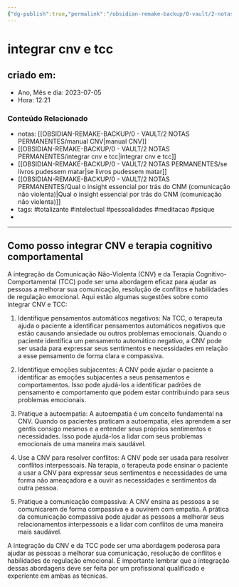 ```yaml
---
{"dg-publish":true,"permalink":"/obsidian-remake-backup/0-vault/2-notas-permanentes/integrar-cnv-e-tcc/","tags":["permanente","totalizante","intelectual","pessoalidades","meditacao","psique"],"dgHomeLink":true,"dgShowLocalGraph":true,"dgShowFileTree":true,"dgEnableSearch":true,"noteIcon":""}
---
```


# integrar cnv e tcc

## criado em: 
-  Ano, Mês e dia: 2023-07-05
- Hora: 12:21
### Conteúdo Relacionado

- notas: [[OBSIDIAN-REMAKE-BACKUP/0 - VAULT/2 NOTAS PERMANENTES/manual CNV\|manual CNV]]
- [[OBSIDIAN-REMAKE-BACKUP/0 - VAULT/2 NOTAS PERMANENTES/integrar cnv e tcc\|integrar cnv e tcc]]
- [[OBSIDIAN-REMAKE-BACKUP/0 - VAULT/2 NOTAS PERMANENTES/se livros pudessem matar\|se livros pudessem matar]]
- [[OBSIDIAN-REMAKE-BACKUP/0 - VAULT/2 NOTAS PERMANENTES/Qual o insight essencial por trás do CNM (comunicação não violenta)\|Qual o insight essencial por trás do CNM (comunicação não violenta)]]
- tags: #totalizante #intelectual #pessoalidades #meditacao #psique 
- 
---

## Como posso integrar CNV e terapia cognitivo comportamental

A integração da Comunicação Não-Violenta (CNV) e da Terapia Cognitivo-Comportamental (TCC) pode ser uma abordagem eficaz para ajudar as pessoas a melhorar sua comunicação, resolução de conflitos e habilidades de regulação emocional. Aqui estão algumas sugestões sobre como integrar CNV e TCC:

1. Identifique pensamentos automáticos negativos: Na TCC, o terapeuta ajuda o paciente a identificar pensamentos automáticos negativos que estão causando ansiedade ou outros problemas emocionais. Quando o paciente identifica um pensamento automático negativo, a CNV pode ser usada para expressar seus sentimentos e necessidades em relação a esse pensamento de forma clara e compassiva.
    
2. Identifique emoções subjacentes: A CNV pode ajudar o paciente a identificar as emoções subjacentes a seus pensamentos e comportamentos. Isso pode ajudá-los a identificar padrões de pensamento e comportamento que podem estar contribuindo para seus problemas emocionais.
    
3. Pratique a autoempatia: A autoempatia é um conceito fundamental na CNV. Quando os pacientes praticam a autoempatia, eles aprendem a ser gentis consigo mesmos e a entender seus próprios sentimentos e necessidades. Isso pode ajudá-los a lidar com seus problemas emocionais de uma maneira mais saudável.
    
4. Use a CNV para resolver conflitos: A CNV pode ser usada para resolver conflitos interpessoais. Na terapia, o terapeuta pode ensinar o paciente a usar a CNV para expressar seus sentimentos e necessidades de uma forma não ameaçadora e a ouvir as necessidades e sentimentos da outra pessoa.
    
5. Pratique a comunicação compassiva: A CNV ensina as pessoas a se comunicarem de forma compassiva e a ouvirem com empatia. A prática da comunicação compassiva pode ajudar as pessoas a melhorar seus relacionamentos interpessoais e a lidar com conflitos de uma maneira mais saudável.

A integração da CNV e da TCC pode ser uma abordagem poderosa para ajudar as pessoas a melhorar sua comunicação, resolução de conflitos e habilidades de regulação emocional. É importante lembrar que a integração dessas abordagens deve ser feita por um profissional qualificado e experiente em ambas as técnicas.